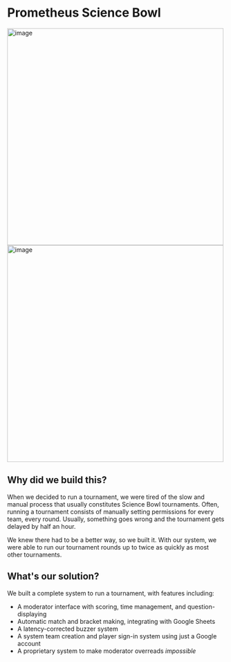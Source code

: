 # Prometheus Science Bowl
<p float="left">
  <img width="500" alt="image" src="https://github.com/CodingPower472/prometheus-science-bowl/assets/8381348/08c7dac3-b10c-49c5-b326-a11da61259c8">
  <img width="500" alt="image" src="https://github.com/CodingPower472/prometheus-science-bowl/assets/8381348/c536153b-482f-4ee7-9f20-46f52b7808fc">
</p>



## Why did we build this?
When we decided to run a tournament, we were tired of the slow and manual process that usually constitutes Science Bowl tournaments. Often, running a tournament consists of manually setting permissions for every team, every round. Usually, something goes wrong and the tournament gets delayed by half an hour.

We knew there had to be a better way, so we built it. With our system, we were able to run our tournament rounds up to twice as quickly as most other tournaments.

## What's our solution?
We built a complete system to run a tournament, with features including:
- A moderator interface with scoring, time management, and question-displaying
- Automatic match and bracket making, integrating with Google Sheets
- A latency-corrected buzzer system
- A system team creation and player sign-in system using just a Google account
- A proprietary system to make moderator overreads *impossible*
